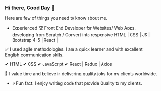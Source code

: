 ### Hi there, Good Day 👋


Here are few of things you need to know about me.

- Experienced 🏆 Front End Developer for Websites/ Web Apps, developing from Scratch / Convert into responsive HTML | CSS | JS | Bootstrap 4-5 | React |

✅ I used agile methodologies. I am a quick learner and with excellent English communication skills.

✔ HTML
✔ CSS
✔ JavaScript
✔ React | Redux | Axios


🌟 I value time and believe in delivering quality jobs for my clients worldwide. 


- ⚡ Fun fact: I enjoy writing code that provide Quality to my clients.

